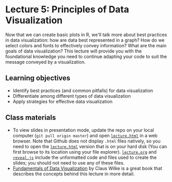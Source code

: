 # Lecture 5: Principles of Data Visualization

Now that we can create basic plots in R, we'll talk more about best practices in data visualization: how are data best represented in a graph? How do we select colors and fonts to effectively convey information? What are the main goals of data visualization? This lecture will provide you with the foundational knowledge you need to continue adapting your code to suit the message conveyed by a visualization.

## Learning objectives

- Identify best practices (and common pitfalls) for data visualization
- Differentiate among different types of data visualization
- Apply strategies for effective data visualization

## Class materials

- To view slides in presentation mode, update the repo on your local computer (`git pull origin master`) and open [`lecture.html`](lecture.html) in a web browser. Note that Github does not display `.html` files natively, so you need to open the [`lecture.html`](lecture.html) version that is on your hard disk (You can first browse to its location using your file explorer). [`lecture.org`](lecture.org) and [`reveal.js`](reveal.js) include the unformatted code and files used to create the slides; you should not need to use any of these files.
- [Fundamentals of Data Visualization](https://serialmentor.com/dataviz/) by Claus Wilke is a great book that describes the concepts behind this lecture in more detail.
